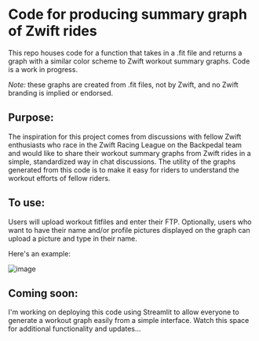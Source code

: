 # Code for producing summary graph of Zwift rides
This repo houses code for a function that takes in a .fit file and returns a graph with a similar color scheme to Zwift workout summary graphs.  Code is a work in progress.

_Note:_  these graphs are created from .fit files, not by Zwift, and no Zwift branding is implied or endorsed.  

## Purpose:
The inspiration for this project comes from discussions with fellow Zwift enthusiasts who race in the Zwift Racing League on the Backpedal team and would like to share their workout summary graphs from Zwift rides in a simple, standardized way in chat discussions.  The utility of the graphs generated from this code is to make it easy for riders to understand the workout efforts of fellow riders.

## To use:
Users will upload workout fitfiles and enter their FTP. Optionally, users who want to have their name and/or profile pictures displayed on the graph can upload a picture and type in their name.

Here's an example:


![image](https://user-images.githubusercontent.com/46698605/138544965-b8c72825-1860-4d2f-9b5f-85c8e9563844.png)


## Coming soon:
I'm working on deploying this code using Streamlit to allow everyone to generate a workout graph easily from a simple interface.
Watch this space for additional functionality and updates...
